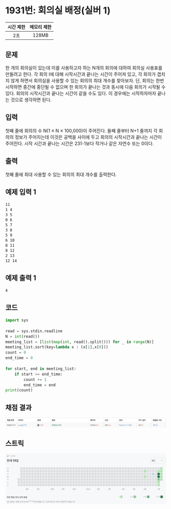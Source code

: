 # 1931번: 회의실 배정(실버 1)
| 시간 제한 | 메모리 제한 |
|:-----:|:------:|
|  2초   | 128MB  |

## 문제
한 개의 회의실이 있는데 이를 사용하고자 하는 N개의 회의에 대하여 회의실 사용표를 만들려고 한다. 각 회의 I에 대해 시작시간과 끝나는 시간이 주어져 있고, 각 회의가 겹치지 않게 하면서 회의실을 사용할 수 있는 회의의 최대 개수를 찾아보자. 단, 회의는 한번 시작하면 중간에 중단될 수 없으며 한 회의가 끝나는 것과 동시에 다음 회의가 시작될 수 있다. 회의의 시작시간과 끝나는 시간이 같을 수도 있다. 이 경우에는 시작하자마자 끝나는 것으로 생각하면 된다.

## 입력
첫째 줄에 회의의 수 N(1 ≤ N ≤ 100,000)이 주어진다. 둘째 줄부터 N+1 줄까지 각 회의의 정보가 주어지는데 이것은 공백을 사이에 두고 회의의 시작시간과 끝나는 시간이 주어진다. 시작 시간과 끝나는 시간은 231-1보다 작거나 같은 자연수 또는 0이다.

## 출력
첫째 줄에 최대 사용할 수 있는 회의의 최대 개수를 출력한다.

## 예제 입력 1
```text
11
1 4
3 5
0 6
5 7
3 8
5 9
6 10
8 11
8 12
2 13
12 14
```
## 예제 출력 1
```text
4
```

## 코드
```python
import sys

read = sys.stdin.readline
N = int(read())
meeting_list = [list(map(int, read().split())) for _ in range(N)]
meeting_list.sort(key=lambda x : (x[1],x[0]))
count = 0
end_time = 0

for start, end in meeting_list:
    if start >= end_time:
        count += 1
        end_time = end
print(count)
```

## 채점 결과
![image](result_img.png)

## 스트릭
![image](streak_img.png)